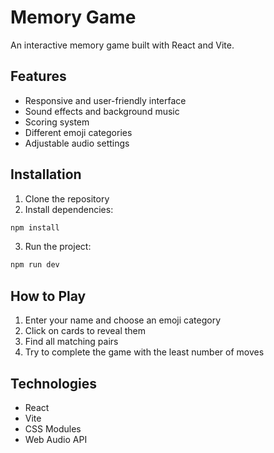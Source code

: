 # Memory Game

An interactive memory game built with React and Vite.

## Features

- Responsive and user-friendly interface
- Sound effects and background music
- Scoring system
- Different emoji categories
- Adjustable audio settings

## Installation

1. Clone the repository
2. Install dependencies:
```bash
npm install
```
3. Run the project:
```bash
npm run dev
```

## How to Play

1. Enter your name and choose an emoji category
2. Click on cards to reveal them
3. Find all matching pairs
4. Try to complete the game with the least number of moves

## Technologies

- React
- Vite
- CSS Modules
- Web Audio API
